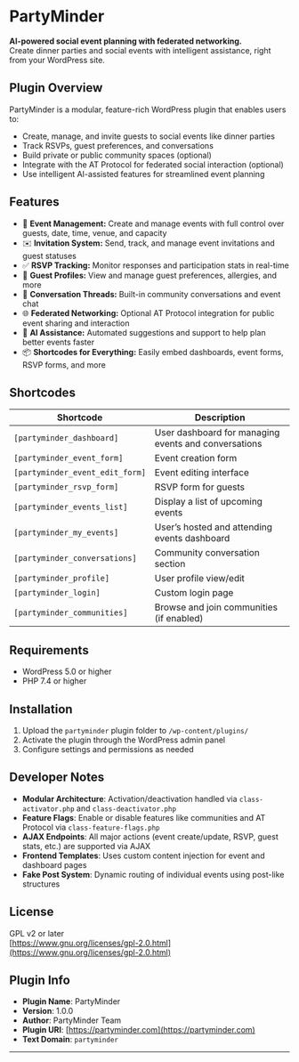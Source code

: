 # PartyMinder

**AI-powered social event planning with federated networking.**  
Create dinner parties and social events with intelligent assistance, right from your WordPress site.

## Plugin Overview

PartyMinder is a modular, feature-rich WordPress plugin that enables users to:

- Create, manage, and invite guests to social events like dinner parties
- Track RSVPs, guest preferences, and conversations
- Build private or public community spaces (optional)
- Integrate with the AT Protocol for federated social interaction (optional)
- Use intelligent AI-assisted features for streamlined event planning

## Features

- 📅 **Event Management:** Create and manage events with full control over guests, date, time, venue, and capacity
- ✉️ **Invitation System:** Send, track, and manage event invitations and guest statuses
- ✅ **RSVP Tracking:** Monitor responses and participation stats in real-time
- 👥 **Guest Profiles:** View and manage guest preferences, allergies, and more
- 💬 **Conversation Threads:** Built-in community conversations and event chat
- 🌐 **Federated Networking:** Optional AT Protocol integration for public event sharing and interaction
- 🧠 **AI Assistance:** Automated suggestions and support to help plan better events faster
- 📦 **Shortcodes for Everything:** Easily embed dashboards, event forms, RSVP forms, and more

## Shortcodes

| Shortcode | Description |
|----------|-------------|
| `[partyminder_dashboard]` | User dashboard for managing events and conversations |
| `[partyminder_event_form]` | Event creation form |
| `[partyminder_event_edit_form]` | Event editing interface |
| `[partyminder_rsvp_form]` | RSVP form for guests |
| `[partyminder_events_list]` | Display a list of upcoming events |
| `[partyminder_my_events]` | User’s hosted and attending events dashboard |
| `[partyminder_conversations]` | Community conversation section |
| `[partyminder_profile]` | User profile view/edit |
| `[partyminder_login]` | Custom login page |
| `[partyminder_communities]` | Browse and join communities (if enabled) |

## Requirements

- WordPress 5.0 or higher
- PHP 7.4 or higher

## Installation

1. Upload the `partyminder` plugin folder to `/wp-content/plugins/`
2. Activate the plugin through the WordPress admin panel
3. Configure settings and permissions as needed

## Developer Notes

- **Modular Architecture**: Activation/deactivation handled via `class-activator.php` and `class-deactivator.php`
- **Feature Flags**: Enable or disable features like communities and AT Protocol via `class-feature-flags.php`
- **AJAX Endpoints**: All major actions (event create/update, RSVP, guest stats, etc.) are supported via AJAX
- **Frontend Templates**: Uses custom content injection for event and dashboard pages
- **Fake Post System**: Dynamic routing of individual events using post-like structures

## License

GPL v2 or later  
[https://www.gnu.org/licenses/gpl-2.0.html](https://www.gnu.org/licenses/gpl-2.0.html)

## Plugin Info

- **Plugin Name**: PartyMinder  
- **Version**: 1.0.0  
- **Author**: PartyMinder Team  
- **Plugin URI**: [https://partyminder.com](https://partyminder.com)  
- **Text Domain**: `partyminder`

---

